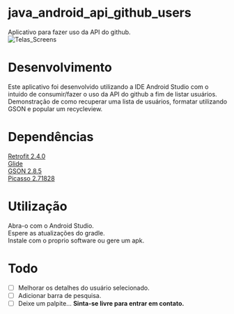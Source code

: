 # java_android_api_github_users
Aplicativo para fazer uso da API do github.\
![Telas_Screens](https://user-images.githubusercontent.com/41457134/75083960-9023a100-54fb-11ea-8323-f77512a14450.png)

# Desenvolvimento
Este aplicativo foi desenvolvido utilizando a IDE Android Studio com o intuido de consumir/fazer o uso da API do github a fim de listar usuários.
Demonstração de como recuperar uma lista de usuários, formatar utilizando GSON e popular um recycleview.

# Dependências
[Retrofit 2.4.0](https://square.github.io/retrofit/)\
[Glide](https://bumptech.github.io/glide/)\
[GSON 2.8.5](https://mvnrepository.com/artifact/com.google.code.gson/gson/2.8.5)\
[Picasso 2.71828](https://square.github.io/picasso/)


# Utilização
 Abra-o com o Android Studio.  
 Espere as atualizações do gradle.  
 Instale com o proprio software ou gere um apk.  

# Todo
- [ ] Melhorar os detalhes do usuário selecionado.
- [ ] Adicionar barra de pesquisa.
- [ ] Deixe um palpite...
**Sinta-se livre para entrar em contato.**

